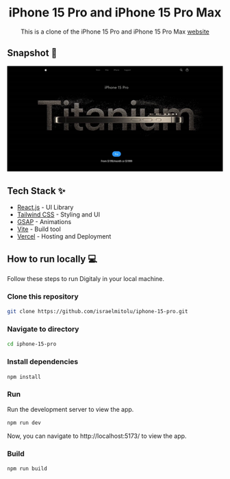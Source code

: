 <div align="center">
<h1>iPhone 15 Pro and iPhone 15 Pro Max</h1>
<p>This is a clone of the iPhone 15 Pro and iPhone 15 Pro Max <a href="https://www.apple.com/iphone-15-pro/0">website</a></p>
</div>

## Snapshot 📸

![Snapshot of the iPhone 15 Pro website](public/Israel%20Mitolu%20-%20iPhone%2015%20Pro%20and%20iPhone%2015%20Pro%20Max.jpg)

## Tech Stack ✨

- [React.js](https://reactjs.org/) - UI Library
- [Tailwind CSS](https://tailwindcss.com/) - Styling and UI
- [GSAP](https://gsap.com/) - Animations
- [Vite](https://vitejs.dev/) - Build tool
- [Vercel](https://vercel.com/) - Hosting and Deployment

## How to run locally 💻

Follow these steps to run Digitaly in your local machine.

### Clone this repository

```bash
git clone https://github.com/israelmitolu/iphone-15-pro.git
```

### Navigate to directory

```bash
cd iphone-15-pro
```

### Install dependencies

```bash
npm install
```

### Run

Run the development server to view the app.

```bash
npm run dev
```

Now, you can navigate to http://localhost:5173/ to view the app.

### Build

```bash
npm run build
```
